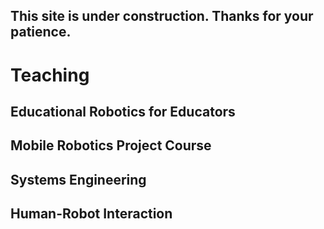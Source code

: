 ## [](#header-2) This site is under construction. Thanks for your patience.

# [](#header-1)Teaching

## [](#header-2)Educational Robotics for Educators

## [](#header-2)Mobile Robotics Project Course 

## [](#header-2)Systems Engineering

## [](#header-2)Human-Robot Interaction
